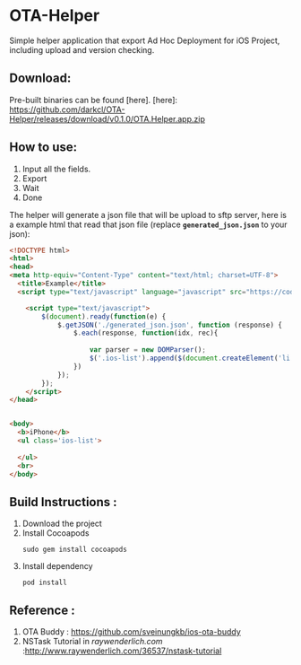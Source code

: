 # OTA-Helper
Simple helper application that export Ad Hoc Deployment for iOS Project, including upload and version checking.

Download:
---
Pre-built binaries can be found [here].
[here]: https://github.com/darkcl/OTA-Helper/releases/download/v0.1.0/OTA.Helper.app.zip

How to use:
---
1. Input all the fields.
2. Export
3. Wait
4. Done

The helper will generate a json file that will be upload to sftp server, here is a example html that read that json file (replace **<code>generated_json.json</code>** to your json):

```html
<!DOCTYPE html>
<html>
<head>
<meta http-equiv="Content-Type" content="text/html; charset=UTF-8">
  <title>Example</title>
  <script type="text/javascript" language="javascript" src="https://code.jquery.com/jquery-1.11.2.min.js"></script>        

	<script type="text/javascript">
		$(document).ready(function(e) {
			$.getJSON('./generated_json.json', function (response) {
				$.each(response, function(idx, rec){
				
					var parser = new DOMParser();
					$('.ios-list').append($(document.createElement('li')).append(rec));
				})
			});
		});
	</script>
</head>


<body>
  <b>iPhone</b>
  <ul class='ios-list'>
  	
  </ul>
  <br>
</body>

```

Build Instructions : 
---
 1. Download the project
 2. Install Cocoapods
	<pre><code>sudo gem install cocoapods
	</code></pre>
 3. Install dependency
 	<pre><code>pod install
	</code></pre>
	

Reference : 
---

 1. OTA Buddy : https://github.com/sveinungkb/ios-ota-buddy
 2. NSTask Tutorial in *raywenderlich.com* :http://www.raywenderlich.com/36537/nstask-tutorial
